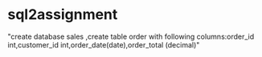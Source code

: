 # sql2assignment
"create database sales ,create table order with following columns:order_id int,customer_id int,order_date(date),order_total (decimal)"
